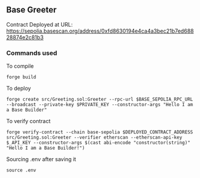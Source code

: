 ## Base Greeter

Contract Deployed at URL: https://sepolia.basescan.org/address/0xfd8630194e4ca4a3bec21b7ed68828874e2c81b3

### Commands used

To compile

```
forge build
```

To deploy

```
forge create src/Greeting.sol:Greeter --rpc-url $BASE_SEPOLIA_RPC_URL --broadcast --private-key $PRIVATE_KEY --constructor-args "Hello I am a Base Builder"
```

To verify contract

```
forge verify-contract --chain base-sepolia $DEPLOYED_CONTRACT_ADDRESS src/Greeting.sol:Greeter --verifier etherscan --etherscan-api-key $_API_KEY --constructor-args $(cast abi-encode "constructor(string)" "Hello I am a Base Builder!")
```

Sourcing .env after saving it

```
source .env
```
